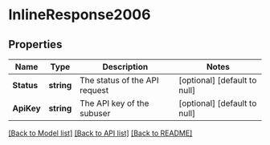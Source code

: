 # InlineResponse2006

## Properties
Name | Type | Description | Notes
------------ | ------------- | ------------- | -------------
**Status** | **string** | The status of the API request | [optional] [default to null]
**ApiKey** | **string** | The API key of the subuser | [optional] [default to null]

[[Back to Model list]](../README.md#documentation-for-models) [[Back to API list]](../README.md#documentation-for-api-endpoints) [[Back to README]](../README.md)


